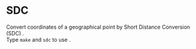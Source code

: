 # SDC
Convert coordinates of a geographical point by Short Distance Conversion (SDC) .   
Type ```make``` and ```sdc``` to use . 
